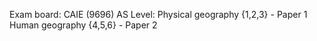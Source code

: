 Exam board: CAIE (9696)
AS Level:
Physical geography {1,2,3} - Paper 1
Human geography {4,5,6} - Paper 2
